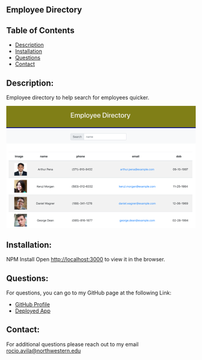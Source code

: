 ## Employee Directory

 ## Table of Contents
- [Description](#description)
- [Installation](#installation)
- [Questions](#contact)
- [Contact](#contact)

 ## Description:
 
 Employee directory to help search for employees quicker. 
  
![picture](userdirectory.png)

 ## Installation:
   NPM Install
   Open [http://localhost:3000](http://localhost:3000) to view it in the browser.

 ## Questions:
   For questions, you can go to my GitHub page at the following Link:

   - [GitHub Profile](https://github.com/DewdropStudio)
   - [Deployed App](https://immense-dusk-58735.herokuapp.com)

 ## Contact:
   For additional questions please reach out to my email rocio.avila@northwestern.edu
